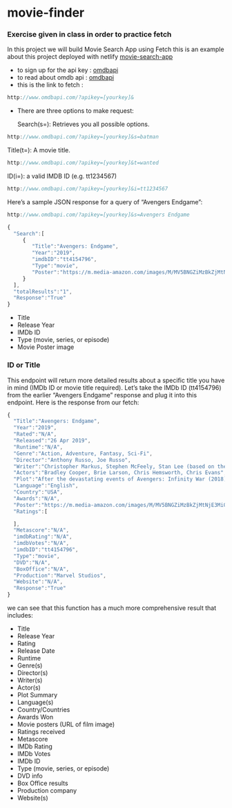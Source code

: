 # movie-finder

### Exercise given in class in order to practice fetch

In this project we will build Movie Search App using Fetch
this is an example about this project deployed with netlify 
[movie-search-app](https://compassionate-stonebraker-36a5b5.netlify.app/)
- to sign up for the api key : [omdbapi](https://www.omdbapi.com/apikey.aspx)
- to read about omdb api : [omdbapi](http://www.omdbapi.com/)
- this is the link to fetch : 
```javascript
http://www.omdbapi.com/?apikey=[yourkey]&
```
- There are three options to make request:
 
  Search(s=): Retrieves you all possible options.
  
```javascript
http://www.omdbapi.com/?apikey=[yourkey]&s=batman
```
 Title(t=): A movie title.
 ```javascript
http://www.omdbapi.com/?apikey=[yourkey]&t=wanted
```
ID(i=): a valid IMDB ID (e.g. tt1234567)
 ```javascript
http://www.omdbapi.com/?apikey=[yourkey]&i=tt1234567
```
Here’s a sample JSON response for a query of “Avengers Endgame”:
```javascript
http://www.omdbapi.com/?apikey=[yourkey]&s=Avengers Endgame
```
 ```javascript
 {  
   "Search":[  
      {  
         "Title":"Avengers: Endgame",
         "Year":"2019",
         "imdbID":"tt4154796",
         "Type":"movie",
         "Poster":"https://m.media-amazon.com/images/M/MV5BNGZiMzBkZjMtNjE3Mi00MWNlLWIyYjItYTk3MjY0Yjg5ODZkXkEyXkFqcGdeQXVyNDg4NjY5OTQ@._V1_SX300.jpg"
      }
   ],
   "totalResults":"1",
   "Response":"True"
}
 ```
 -   Title
-   Release Year
-   IMDb ID
-   Type (movie, series, or episode)
-   Movie Poster image

 ### ID or Title
 This endpoint will return more detailed results about a specific title you have in mind (IMDb ID or movie title required).
 Let’s take the IMDb ID (tt4154796) from the earlier “Avengers Endgame” response and plug it into this endpoint. Here is the response from our fetch:
 ```javascript
 {  
   "Title":"Avengers: Endgame",
   "Year":"2019",
   "Rated":"N/A",
   "Released":"26 Apr 2019",
   "Runtime":"N/A",
   "Genre":"Action, Adventure, Fantasy, Sci-Fi",
   "Director":"Anthony Russo, Joe Russo",
   "Writer":"Christopher Markus, Stephen McFeely, Stan Lee (based on the Marvel comics by), Jack Kirby (based on the Marvel comics by), Jim Starlin (comic book)",
   "Actors":"Bradley Cooper, Brie Larson, Chris Hemsworth, Chris Evans",
   "Plot":"After the devastating events of Avengers: Infinity War (2018), the universe is in ruins. With the help of remaining allies, the Avengers assemble once more in order to undo Thanos' actions and restore order to the universe.",
   "Language":"English",
   "Country":"USA",
   "Awards":"N/A",
   "Poster":"https://m.media-amazon.com/images/M/MV5BNGZiMzBkZjMtNjE3Mi00MWNlLWIyYjItYTk3MjY0Yjg5ODZkXkEyXkFqcGdeQXVyNDg4NjY5OTQ@._V1_SX300.jpg",
   "Ratings":[  

   ],
   "Metascore":"N/A",
   "imdbRating":"N/A",
   "imdbVotes":"N/A",
   "imdbID":"tt4154796",
   "Type":"movie",
   "DVD":"N/A",
   "BoxOffice":"N/A",
   "Production":"Marvel Studios",
   "Website":"N/A",
   "Response":"True"
}
 
  ```
  we can see that this function has a much more comprehensive result that includes:
  -   Title
-   Release Year
-   Rating
-   Release Date
-   Runtime
-   Genre(s)
-   Director(s)
-   Writer(s)
-   Actor(s)
-   Plot Summary
-   Language(s)
-   Country/Countries
-   Awards Won
-   Movie posters (URL of film image)
-   Ratings received
-   Metascore
-   IMDb Rating
-   IMDb Votes
-   IMDb ID
-   Type (movie, series, or episode)
-   DVD info
-   Box Office results
-   Production company
-   Website(s)
